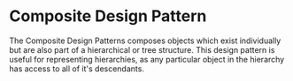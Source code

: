 # Composite Design Pattern
The Composite Design Patterns composes objects which exist individually but are also part of a hierarchical or tree structure. This design pattern is useful for representing hierarchies, as any particular object in the hierarchy has access to all of it's descendants.
